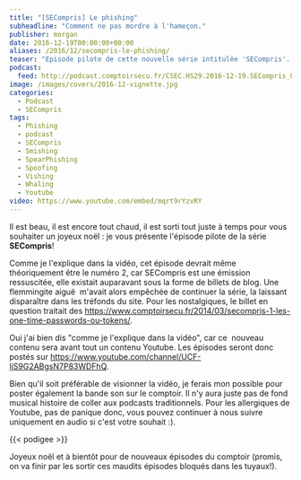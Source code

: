```yaml
---
title: "[SECompris] Le phishing"
subheadline: "Comment ne pas mordre à l'hameçon."
publisher: morgan
date: 2016-12-19T00:00:00+00:00
aliases: /2016/12/secompris-le-phishing/
teaser: "Episode pilote de cette nouvelle série intitulée 'SECompris'. Dans cet épisode je rappelle ce qu'est le phishing (aussi appelé hameçonnage voir... filoutage), quelles formes peut-il prendre, comment le détecter et comment s'en protéger."
podcast:
  feed: http://podcast.comptoirsecu.fr/CSEC.HS29.2016-12-19.SECompris_Le_Phishing.mp3
image: /images/covers/2016-12-vignette.jpg
categories:
  - Podcast
  - SECompris
tags:
  - Phishing
  - podcast
  - SECompris
  - Smishing
  - SpearPhishing
  - Spoofing
  - Vishing
  - Whaling
  - Youtube
video: https://www.youtube.com/embed/mqrt9rYzvRY
---
```



Il est beau, il est encore tout chaud, il est sorti tout juste à temps pour vous souhaiter un joyeux noël : je vous présente l'épisode pilote de la série **SECompris**!

<!--more-->

Comme je l'explique dans la vidéo, cet épisode devrait même théoriquement être le numéro 2, car SECompris est une émission ressuscitée, elle existait auparavant sous la forme de billets de blog. Une flemmingite aiguë  m'avait alors empêchée de continuer la série, la laissant disparaître dans les tréfonds du site. Pour les nostalgiques, le billet en question traitait des <https://www.comptoirsecu.fr/2014/03/secompris-1-les-one-time-passwords-ou-tokens/>.

Oui j'ai bien dis "comme je l'explique dans la vidéo", car ce  nouveau contenu sera avant tout un contenu Youtube. Les épisodes seront donc postés sur <https://www.youtube.com/channel/UCF-ljS9G2ABgsN7P83WDFhQ>.

Bien qu'il soit préférable de visionner la vidéo, je ferais mon possible pour poster également la bande son sur le comptoir. Il n'y aura juste pas de fond musical histoire de coller aux podcasts traditionnels. Pour les allergiques de Youtube, pas de panique donc, vous pouvez continuer à nous suivre uniquement en audio si c'est votre souhait :).

{{< podigee >}}

Joyeux noël et à bientôt pour de nouveaux épisodes du comptoir (promis, on va finir par les sortir ces maudits épisodes bloqués dans les tuyaux!).
